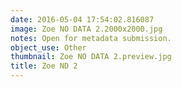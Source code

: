 ```yaml
---
date: 2016-05-04 17:54:02.816087
image: Zoe NO DATA 2.2000x2000.jpg
notes: Open for metadata submission.
object_use: Other
thumbnail: Zoe NO DATA 2.preview.jpg
title: Zoe ND 2
---
```


